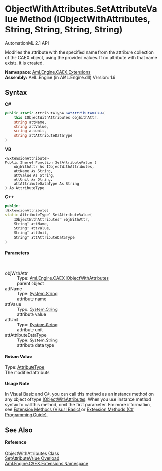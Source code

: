 # ObjectWithAttributes.SetAttributeValue Method (IObjectWithAttributes, String, String, String, String)
AutomationML 2.1 API 

Modifies the attribute with the specified name from the attribute collection of the CAEX object, using the provided values. If no attribute with that name exists, it is created.

**Namespace:**&nbsp;<a href="N_Aml_Engine_CAEX_Extensions">Aml.Engine.CAEX.Extensions</a><br />**Assembly:**&nbsp;AML.Engine (in AML.Engine.dll) Version: 1.6

## Syntax

**C#**<br />
``` C#
public static AttributeType SetAttributeValue(
	this IObjectWithAttributes objWithAttr,
	string attName,
	string attValue,
	string attUnit,
	string attAttributeDataType
)
```

**VB**<br />
``` VB
<ExtensionAttribute>
Public Shared Function SetAttributeValue ( 
	objWithAttr As IObjectWithAttributes,
	attName As String,
	attValue As String,
	attUnit As String,
	attAttributeDataType As String
) As AttributeType
```

**C++**<br />
``` C++
public:
[ExtensionAttribute]
static AttributeType^ SetAttributeValue(
	IObjectWithAttributes^ objWithAttr, 
	String^ attName, 
	String^ attValue, 
	String^ attUnit, 
	String^ attAttributeDataType
)
```


#### Parameters
&nbsp;<dl><dt>objWithAttr</dt><dd>Type: <a href="T_Aml_Engine_CAEX_IObjectWithAttributes">Aml.Engine.CAEX.IObjectWithAttributes</a><br />parent object</dd><dt>attName</dt><dd>Type: <a href="https://docs.microsoft.com/dotnet/api/system.string" target="_parent" rel="noopener noreferrer">System.String</a><br />attribute name</dd><dt>attValue</dt><dd>Type: <a href="https://docs.microsoft.com/dotnet/api/system.string" target="_parent" rel="noopener noreferrer">System.String</a><br />attribute value</dd><dt>attUnit</dt><dd>Type: <a href="https://docs.microsoft.com/dotnet/api/system.string" target="_parent" rel="noopener noreferrer">System.String</a><br />attribute unit</dd><dt>attAttributeDataType</dt><dd>Type: <a href="https://docs.microsoft.com/dotnet/api/system.string" target="_parent" rel="noopener noreferrer">System.String</a><br />attribute data type</dd></dl>

#### Return Value
Type: <a href="T_Aml_Engine_CAEX_AttributeType">AttributeType</a><br />The modified attribute.

#### Usage Note
In Visual Basic and C#, you can call this method as an instance method on any object of type <a href="T_Aml_Engine_CAEX_IObjectWithAttributes">IObjectWithAttributes</a>. When you use instance method syntax to call this method, omit the first parameter. For more information, see <a href="https://docs.microsoft.com/dotnet/visual-basic/programming-guide/language-features/procedures/extension-methods" target="_blank" rel="noopener noreferrer">Extension Methods (Visual Basic)</a> or <a href="https://docs.microsoft.com/dotnet/csharp/programming-guide/classes-and-structs/extension-methods" target="_blank" rel="noopener noreferrer">Extension Methods (C# Programming Guide)</a>.

## See Also


#### Reference
<a href="T_Aml_Engine_CAEX_Extensions_ObjectWithAttributes">ObjectWithAttributes Class</a><br /><a href="Overload_Aml_Engine_CAEX_Extensions_ObjectWithAttributes_SetAttributeValue">SetAttributeValue Overload</a><br /><a href="N_Aml_Engine_CAEX_Extensions">Aml.Engine.CAEX.Extensions Namespace</a><br />